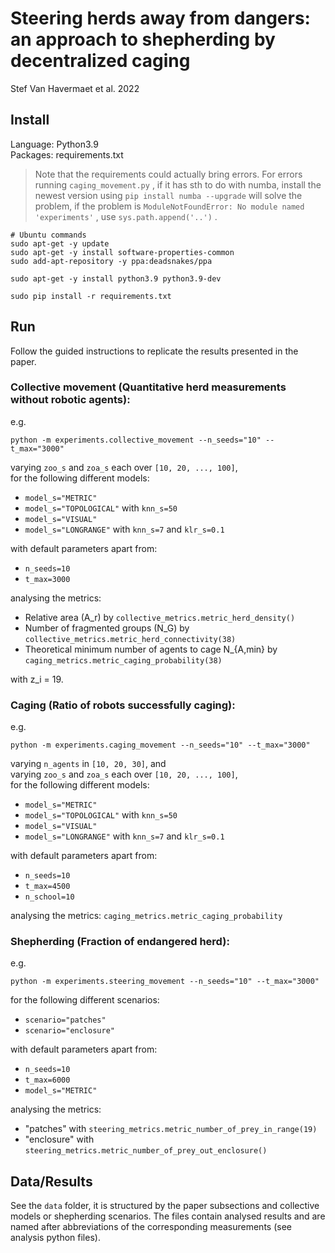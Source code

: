 # Steering herds away from dangers: an approach to shepherding by decentralized caging
Stef Van Havermaet et al. 2022

## Install

Language: Python3.9 \
Packages: requirements.txt

> Note that the requirements could actually bring errors. For errors running `caging_movement.py` , if it has sth to do with numba,  install the newest version using `pip install numba --upgrade`  will solve the problem, if the problem is `ModuleNotFoundError: No module named 'experiments'` , use `sys.path.append('..')` .

```
# Ubuntu commands
sudo apt-get -y update
sudo apt-get -y install software-properties-common
sudo add-apt-repository -y ppa:deadsnakes/ppa

sudo apt-get -y install python3.9 python3.9-dev

sudo pip install -r requirements.txt
```

## Run

Follow the guided instructions to replicate the results presented in the paper.

### Collective movement (Quantitative herd measurements without robotic agents):

e.g.
```
python -m experiments.collective_movement --n_seeds="10" --t_max="3000"
```

varying `zoo_s` and `zoa_s` each over `[10, 20, ..., 100]`,\
for the following different models:

* `model_s="METRIC"`
* `model_s="TOPOLOGICAL"` with `knn_s=50`
* `model_s="VISUAL"`
* `model_s="LONGRANGE"` with `knn_s=7` and `klr_s=0.1`


with default parameters apart from:
* `n_seeds=10`
* `t_max=3000`

analysing the metrics:

* Relative area (A_r) by `collective_metrics.metric_herd_density()`
* Number of fragmented groups (N_G) by `collective_metrics.metric_herd_connectivity(38)`
* Theoretical minimum number of agents to cage N_{A,min} by `caging_metrics.metric_caging_probability(38)` 

with z_i = 19.

### Caging (Ratio of robots successfully caging):

e.g.
```
python -m experiments.caging_movement --n_seeds="10" --t_max="3000"
```
varying `n_agents` in `[10, 20, 30]`, and \
varying `zoo_s` and `zoa_s` each over `[10, 20, ..., 100]`,\
for the following different models:

* `model_s="METRIC"`
* `model_s="TOPOLOGICAL"` with `knn_s=50`
* `model_s="VISUAL"`
* `model_s="LONGRANGE"` with `knn_s=7` and `klr_s=0.1`

with default parameters apart from:
* `n_seeds=10`
* `t_max=4500`
* `n_school=10`

analysing the metrics:
`caging_metrics.metric_caging_probability`

### Shepherding (Fraction of endangered herd):

e.g.
```
python -m experiments.steering_movement --n_seeds="10" --t_max="3000"
```

for the following different scenarios:
* `scenario="patches"`
* `scenario="enclosure"`

with default parameters apart from:
* `n_seeds=10`
* `t_max=6000`
* `model_s="METRIC"`

analysing the metrics:
* "patches" with `steering_metrics.metric_number_of_prey_in_range(19)`
* "enclosure" with `steering_metrics.metric_number_of_prey_out_enclosure()`

## Data/Results

See the `data` folder, it is structured by the paper subsections and collective models or shepherding scenarios. 
The files contain analysed results and are named after abbreviations of the corresponding measurements (see analysis python files). 

